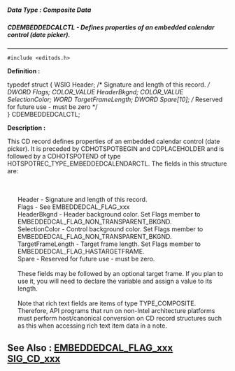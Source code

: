 ##### Data Type : Composite Data
##### CDEMBEDDEDCALCTL - Defines properties of an embedded calendar control (date picker).
---
```
#include <editods.h>
```

**Definition :**

typedef struct {
 WSIG   Header;   /* Signature and length of this record. */
 DWORD  Flags;
 COLOR_VALUE HeaderBkgnd;
 COLOR_VALUE SelectionColor;
 WORD  TargetFrameLength;
 DWORD  Spare[10];   /* Reserved for future use - must be zero */  
} CDEMBEDDEDCALCTL;


**Description :**

This CD record defines properties of an embedded calendar control (date picker).   It is preceded by CDHOTSPOTBEGIN and CDPLACEHOLDER and is followed by a CDHOTSPOTEND of type HOTSPOTREC_TYPE_EMBEDDEDCALENDARCTL. The fields in this structure are:
<ul><br>
<br>
Header - Signature and length of this record.<br>
Flags - See EMBEDDEDCAL_FLAG_xxx <br>
HeaderBkgnd - Header background color. Set Flags member to EMBEDDEDCAL_FLAG_NON_TRANSPARENT_BKGND.<br>
SelectionColor - Control background color. Set Flags member to EMBEDDEDCAL_FLAG_NON_TRANSPARENT_BKGND.<br>
TargetFrameLength - Target frame length. Set Flags member to EMBEDDEDCAL_FLAG_HASTARGETFRAME.<br>
Spare - Reserved for future use - must be zero.<br>
<br>
These fields may be followed by an optional target frame. If you plan to use it, you will need to declare the variable and assign a value to its length.<br>
<br>
Note that rich text fields are items of type TYPE_COMPOSITE.  Therefore, API programs that run on non-Intel architecture platforms must perform host/canonical conversion on CD record structures such as this when accessing rich text item data in a note.</ul>



**See Also :**
[EMBEDDEDCAL_FLAG_xxx](/domino-c-api-docs/reference/Symb/EMBEDDEDCAL_FLAG_xxx)
[SIG_CD_xxx](/domino-c-api-docs/reference/Symb/SIG_CD_xxx)
---
